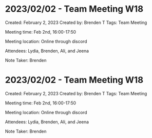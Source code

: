 # 2023/02/02 - Team Meeting W18

Created: February 2, 2023
Created by: Brenden T
Tags: Team Meeting

Meeting time: Feb 2nd, 16:00-17:50

Meeting location: Online through discord

Attendees: Lydia, Brenden, Ali, and Jeena

Note Taker: Brenden
# 2023/02/02 - Team Meeting W18

Created: February 2, 2023
Created by: Brenden T
Tags: Team Meeting

Meeting time: Feb 2nd, 16:00-17:50

Meeting location: Online through discord

Attendees: Lydia, Brenden, Ali, and Jeena

Note Taker: Brenden
